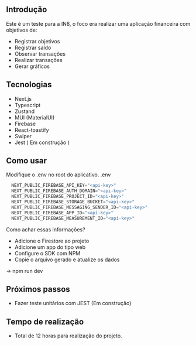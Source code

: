 ## Introdução

Este é um teste para a IN8, o foco era realizar uma aplicação financeira com objetivos de:
- Registrar objetivos
- Registrar saldo
- Observar transações
- Realizar transações
- Gerar gráficos
  
## Tecnologias

- Next.js
- Typescript
- Zustand
- MUI (MaterialUI)
- Firebase
- React-toastify
- Swiper
- Jest ( Em construção )

## Como usar

Modifique o .env no root do aplicativo. 
.env
```js
  NEXT_PUBLIC_FIREBASE_API_KEY="<api-key>"
  NEXT_PUBLIC_FIREBASE_AUTH_DOMAIN="<api-key>"
  NEXT_PUBLIC_FIREBASE_PROJECT_ID="<api-key>"
  NEXT_PUBLIC_FIREBASE_STORAGE_BUCKET="<api-key>"
  NEXT_PUBLIC_FIREBASE_MESSAGING_SENDER_ID="<api-key>"
  NEXT_PUBLIC_FIREBASE_APP_ID="<api-key>"
  NEXT_PUBLIC_FIREBASE_MEASUREMENT_ID="<api-key>"
```
Como achar essas informações?
* Adicione o Firestore ao projeto
* Adicione um app do tipo web
* Configure o SDK com NPM
* Copie o arquivo gerado e atualize os dados

-> npm run dev

## Próximos passos

- Fazer teste unitários com JEST (Em construção)

## Tempo de realização

- Total de 12 horas para realização do projeto.
